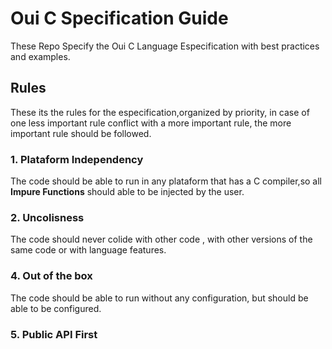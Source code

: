 # Oui C Specification Guide

These Repo Specify the Oui C Language Especification with best practices and examples.

## Rules
These its the rules for the especification,organized by priority, in case of one 
less important rule conflict with a more important rule, the more important rule should be followed.

### 1. Plataform Independency
The code should be able to run in any plataform that has a C compiler,so all **Impure Functions** should able to be injected by the user.

### 2. Uncolisness
The code should never colide with other code , with other versions of the same code or with language features.

### 4. Out of the box
The code should be able to run without any configuration, but should be able to be configured.

### 5. Public API First


